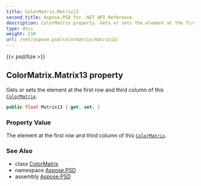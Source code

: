 ```yaml
---
title: ColorMatrix.Matrix13
second_title: Aspose.PSD for .NET API Reference
description: ColorMatrix property. Gets or sets the element at the first row and third column of this ColorMatrix
type: docs
weight: 110
url: /net/aspose.psd/colormatrix/matrix13/
---
```

{{< psd/tize >}}
## ColorMatrix.Matrix13 property

Gets or sets the element at the first row and third column of this [`ColorMatrix`](../).

```csharp
public float Matrix13 { get; set; }
```

### Property Value

The element at the first row and third column of this [`ColorMatrix`](../).

### See Also

* class [ColorMatrix](../)
* namespace [Aspose.PSD](../../../aspose.psd/)
* assembly [Aspose.PSD](../../../)


